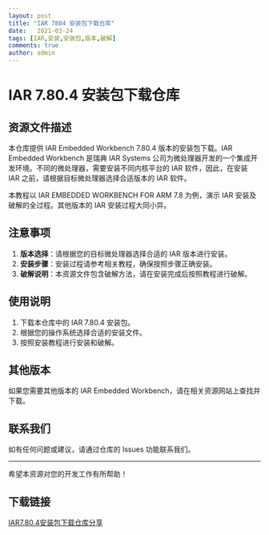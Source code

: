 ```yaml
---
layout: post
title: "IAR 7804 安装包下载仓库"
date:   2021-03-24
tags: [IAR,安装,安装包,版本,破解]
comments: true
author: admin
---
```

# IAR 7.80.4 安装包下载仓库

## 资源文件描述

本仓库提供 IAR Embedded Workbench 7.80.4 版本的安装包下载。IAR Embedded Workbench 是瑞典 IAR Systems 公司为微处理器开发的一个集成开发环境。不同的微处理器，需要安装不同内核平台的 IAR 软件，因此，在安装 IAR 之前，请根据目标微处理器选择合适版本的 IAR 软件。

本教程以 IAR EMBEDDED WORKBENCH FOR ARM 7.8 为例，演示 IAR 安装及破解的全过程。其他版本的 IAR 安装过程大同小异。

## 注意事项

1. **版本选择**：请根据您的目标微处理器选择合适的 IAR 版本进行安装。
2. **安装步骤**：安装过程请参考相关教程，确保按照步骤正确安装。
3. **破解说明**：本资源文件包含破解方法，请在安装完成后按照教程进行破解。

## 使用说明

1. 下载本仓库中的 IAR 7.80.4 安装包。
2. 根据您的操作系统选择合适的安装文件。
3. 按照安装教程进行安装和破解。

## 其他版本

如果您需要其他版本的 IAR Embedded Workbench，请在相关资源网站上查找并下载。

## 联系我们

如有任何问题或建议，请通过仓库的 Issues 功能联系我们。

---

希望本资源对您的开发工作有所帮助！

## 下载链接

[IAR7.80.4安装包下载仓库分享](https://pan.quark.cn/s/87d610d436ca)